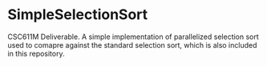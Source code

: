 # SimpleSelectionSort
CSC611M Deliverable. A simple implementation of parallelized selection sort used to comapre against the standard selection sort, which is also included in this repository.
